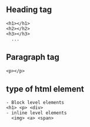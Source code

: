 ## Heading tag

```
<h1></h1>
<h2></h2>
<h3></h3>
  ...
```

## Paragraph tag

```
<p></p>
```

## type of html element

```
- Block level elements
<h1> <p> <div>
- inline level elements
  <img> <a> <span>
```
